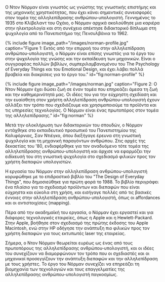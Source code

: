 Ο Ντον Νόρμαν είναι γνωστός ως γνώστης της γνωστικής επιστήμης και της μηχανικής χρηστικότητας, που έχει κάνει σημαντικές συνεισφορές στον τομέα της αλληλεπίδρασης ανθρώπου-υπολογιστή. Γεννημένος το 1935 στο Κλίβελαντ του Οχάιο, ο Νόρμαν αρχικά ακολούθησε μια καριέρα στην ηλεκτρολογία και στη συνέχεια απέκτησε διδακτορικό δίπλωμα στη ψυχολογία από το Πανεπιστήμιο της Πενσυλβάνια το 1962.

{% include figure image_path="/images/norman-profile.jpg" caption="Figure 1: Εκτός από την επιρροή του στην αλληλεπίδραση ανθρώπου-υπολογιστή, ο Νόρμαν είναι επίσης γνωστός για το έργο του στην ψυχολογία της γνώσης και την εκπαίδευση των μηχανικών. Είναι ο συγγραφέας πολλών βιβλίων, συμπεριλαμβανομένου του The Psychology of Everyday Things και του Emotional Design, και έχει λάβει πολλά βραβεία και διακρίσεις για το έργο του." id="fig:norman-profile" %}

{% include figure image_path="/images/norman.jpg" caption="Figure 2: Ο Ντον Νόρμαν έχει δώσει ζωή σε έναν τομέα που επηρεάζει άμεσα τη ζωή και την καθημερινότητά μας. Οι ιδέες του για την εύχρηστη σχεδίαση και την ευαίσθητη στον χρήστη αλληλεπίδραση ανθρώπου-υπολογιστή έχουν αλλάξει τον τρόπο που σχεδιάζουμε και χρησιμοποιούμε τα προϊόντα και τις υπηρεσίες τεχνολογίας. Ο Νόρμαν είναι ένας πρωτοπόρος στον τομέα της αλληλεπίδρασης." id="fig:norman" %}

Μετά την ολοκλήρωση των διδακτορικών του σπουδών, ο Νόρμαν εντάχθηκε στο εκπαιδευτικό προσωπικό του Πανεπιστημίου της Καλιφόρνιας, Σαν Ντιέγκο, όπου διεξήγαγε έρευνα στη γνωστική ψυχολογία και τη μηχανική παραγόντων ανθρώπου. Στις αρχές της δεκαετίας του '80, ενδιαφέρθηκε για τον αναδυόμενο τότε τομέα της αλληλεπίδρασης ανθρώπου-υπολογιστή και άρχισε να εφαρμόζει την ειδίκευσή του στη γνωστική ψυχολογία στο σχεδιασμό φιλικών προς τον χρήστη διεπαφών υπολογιστών.

H εργασία του Νόρμαν στην αλληλεπίδραση ανθρώπου-υπολογιστή κορυφώθηκε με το επιδραστικό βιβλίο του "The Design of Everyday Things", που δημοσιεύθηκε για πρώτη φορά το 1988. Το βιβλίο περιγράφει ένα πλαίσιο για το σχεδιασμό προϊόντων και διεπαφών που είναι εύχρηστα και εύκολα στη χρήση, και εισήγαγε πολλές από τις βασικές έννοιες στην αλληλεπίδραση ανθρώπου-υπολογιστή, όπως οι affordances και οι αντιστοιχίσεις (mapping).

Πέρα ​​από την ακαδημαϊκή του εργασία, ο Νόρμαν έχει εργαστεί και για διάφορες τεχνολογικές εταιρείες, όπως η Apple και η Hewlett-Packard. Στην Apple, βοήθησε στον σχεδιασμό της πρώτης έκδοσης του Apple Macintosh, ενώ στην HP οδήγησε την ανάπτυξη πιο φιλικών προς τον χρήστη διεπαφών για τους εκτυπωτές laser της εταιρείας.

Σήμερα, ο Ντον Νόρμαν θεωρείται ευρέως ως ένας από τους πρωτοπόρους της αλληλεπίδρασης ανθρώπου-υπολογιστή, και οι ιδέες του συνεχίζουν να διαμορφώνουν τον τρόπο που οι σχεδιαστές και οι μηχανικοί προσεγγίζουν την ανάπτυξη διεπαφών και την αλληλεπίδραση με τους χρήστες. Το έργο του Νόρμαν συνεχίζει να επηρεάζει τη βιομηχανία των τεχνολογιών και τους επαγγελματίες της αλληλεπίδρασης ανθρώπου-υπολογιστή παγκοσμίως.


